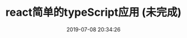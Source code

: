 ---
title: react简单的typeScript应用 (未完成)
date: 2019-07-08 20:34:26
tags: [React, TypeScript]
categories: [React]
description: react简单的typeScript应用
---